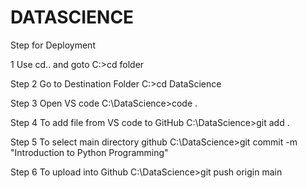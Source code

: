 # DATASCIENCE
Step for Deployment 

1 Use cd.. and goto
C:>cd folder

Step 2 Go to Destination Folder
C:>cd DataScience

Step 3 Open VS code
C:\DataScience>code .

Step 4 To add file from VS code to GitHub
C:\DataScience>git add .

Step 5 To select main directory github
C:\DataScience>git commit -m "Introduction to Python Programming"

Step 6 To upload into Github
C:\DataScience>git push origin main


